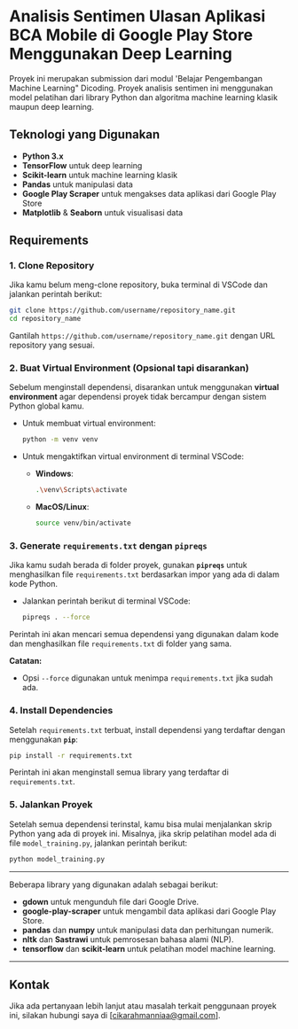 # Analisis Sentimen Ulasan Aplikasi BCA Mobile di Google Play Store Menggunakan Deep Learning

Proyek ini merupakan submission dari modul 'Belajar Pengembangan Machine Learning" Dicoding. Proyek analisis sentimen ini menggunakan model pelatihan dari library Python dan algoritma machine learning klasik maupun deep learning.

## Teknologi yang Digunakan

- **Python 3.x**
- **TensorFlow** untuk deep learning
- **Scikit-learn** untuk machine learning klasik
- **Pandas** untuk manipulasi data
- **Google Play Scraper** untuk mengakses data aplikasi dari Google Play Store
- **Matplotlib** & **Seaborn** untuk visualisasi data

## Requirements

### 1. **Clone Repository**
   Jika kamu belum meng-clone repository, buka terminal di VSCode dan jalankan perintah berikut:

   ```bash
   git clone https://github.com/username/repository_name.git
   cd repository_name
   ```

   Gantilah `https://github.com/username/repository_name.git` dengan URL repository yang sesuai.

### 2. **Buat Virtual Environment (Opsional tapi disarankan)**
   Sebelum menginstall dependensi, disarankan untuk menggunakan **virtual environment** agar dependensi proyek tidak bercampur dengan sistem Python global kamu.

   - Untuk membuat virtual environment:
     ```bash
     python -m venv venv
     ```

   - Untuk mengaktifkan virtual environment di terminal VSCode:
     - **Windows**:
       ```bash
       .\venv\Scripts\activate
       ```
     - **MacOS/Linux**:
       ```bash
       source venv/bin/activate
       ```

### 3. **Generate `requirements.txt` dengan `pipreqs`**
   Jika kamu sudah berada di folder proyek, gunakan **`pipreqs`** untuk menghasilkan file `requirements.txt` berdasarkan impor yang ada di dalam kode Python.

   - Jalankan perintah berikut di terminal VSCode:
     ```bash
     pipreqs . --force
     ```

   Perintah ini akan mencari semua dependensi yang digunakan dalam kode dan menghasilkan file `requirements.txt` di folder yang sama.

   **Catatan:**
   - Opsi `--force` digunakan untuk menimpa `requirements.txt` jika sudah ada.

### 4. **Install Dependencies**
   Setelah `requirements.txt` terbuat, install dependensi yang terdaftar dengan menggunakan **`pip`**:

   ```bash
   pip install -r requirements.txt
   ```

   Perintah ini akan menginstall semua library yang terdaftar di `requirements.txt`.

### 5. **Jalankan Proyek**
   Setelah semua dependensi terinstal, kamu bisa mulai menjalankan skrip Python yang ada di proyek ini. Misalnya, jika skrip pelatihan model ada di file `model_training.py`, jalankan perintah berikut:

   ```bash
   python model_training.py
   ```

---

Beberapa library yang digunakan adalah sebagai berikut:
- **gdown** untuk mengunduh file dari Google Drive.
- **google-play-scraper** untuk mengambil data aplikasi dari Google Play Store.
- **pandas** dan **numpy** untuk manipulasi data dan perhitungan numerik.
- **nltk** dan **Sastrawi** untuk pemrosesan bahasa alami (NLP).
- **tensorflow** dan **scikit-learn** untuk pelatihan model machine learning.

---

## Kontak

Jika ada pertanyaan lebih lanjut atau masalah terkait penggunaan proyek ini, silakan hubungi saya di [cikarahmanniaa@gmail.com].



